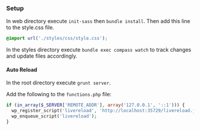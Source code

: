 ### Setup
In web directory execute `init-sass` then `bundle install`. 
Then add this line to the style.css file.

```css
@import url('./styles/css/style.css');
```

In the styles directory execute `bundle exec compass watch` to track changes and update files accordingly.

#### Auto Reload
In the root directory execute `grunt server`.

Add the following to the `functions.php` file:
```php
if (in_array($_SERVER['REMOTE_ADDR'], array('127.0.0.1', '::1'))) {
  wp_register_script('livereload', 'http://localhost:35729/livereload.js?snipver=1', null, false, true);
  wp_enqueue_script('livereload');
}
```
